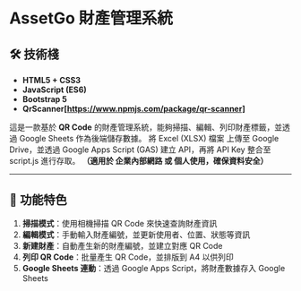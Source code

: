 # AssetGo 財產管理系統

## 🛠 技術棧
- **HTML5 + CSS3** 
- **JavaScript (ES6)** 
- **Bootstrap 5** 
- **QrScanner[https://www.npmjs.com/package/qr-scanner]**


這是一款基於 **QR Code** 的財產管理系統，能夠掃描、編輯、列印財產標籤，並透過 Google Sheets 作為後端儲存數據。
將 Excel (XLSX) 檔案 上傳至 Google Drive，並透過 Google Apps Script (GAS) 建立 API，再將 API Key 整合至 script.js 進行存取。
**（適用於 企業內部網路 或 個人使用，確保資料安全）**

---
## 🎯 **功能特色**
1. **掃描模式**：使用相機掃描 QR Code 來快速查詢財產資訊  
2. **編輯模式**：手動輸入財產編號，並更新使用者、位置、狀態等資訊  
3. **新建財產**：自動產生新的財產編號，並建立對應 QR Code  
4. **列印 QR Code**：批量產生 QR Code，並排版到 A4 以供列印  
5. **Google Sheets 連動**：透過 Google Apps Script，將財產數據存入 Google Sheets  


